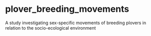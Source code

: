 # plover_breeding_movements
A study investigating sex-specific movements of breeding plovers in relation to the socio-ecological environment
